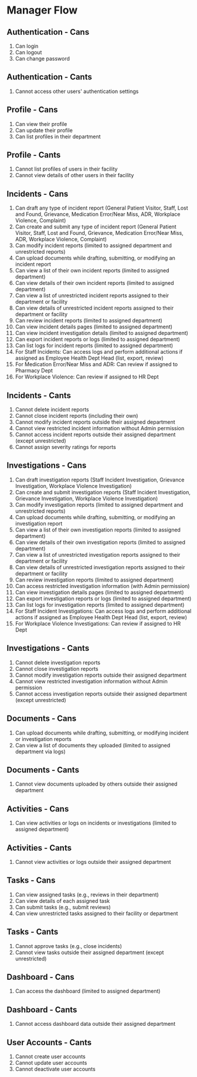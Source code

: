 # Manager Flow

## Authentication - Cans

1. Can login
2. Can logout
3. Can change password

## Authentication - Cants

1. Cannot access other users' authentication settings

## Profile - Cans

1. Can view their profile
2. Can update their profile
3. Can list profiles in their department

## Profile - Cants

1. Cannot list profiles of users in their facility
2. Cannot view details of other users in their facility

## Incidents - Cans

1. Can draft any type of incident report (General Patient Visitor, Staff, Lost and Found, Grievance, Medication Error/Near Miss, ADR, Workplace Violence, Complaint)
2. Can create and submit any type of incident report (General Patient Visitor, Staff, Lost and Found, Grievance, Medication Error/Near Miss, ADR, Workplace Violence, Complaint)
3. Can modify incident reports (limited to assigned department and unrestricted reports)
4. Can upload documents while drafting, submitting, or modifying an incident report
5. Can view a list of their own incident reports (limited to assigned department)
6. Can view details of their own incident reports (limited to assigned department)
7. Can view a list of unrestricted incident reports assigned to their department or facility
8. Can view details of unrestricted incident reports assigned to their department or facility
9. Can review incident reports (limited to assigned department)
10. Can view incident details pages (limited to assigned department)
11. Can view incident investigation details (limited to assigned department)
12. Can export incident reports or logs (limited to assigned department)
13. Can list logs for incident reports (limited to assigned department)
14. For Staff Incidents: Can access logs and perform additional actions if assigned as Employee Health Dept Head (list, export, review)
15. For Medication Error/Near Miss and ADR: Can review if assigned to Pharmacy Dept
16. For Workplace Violence: Can review if assigned to HR Dept

## Incidents - Cants

1. Cannot delete incident reports
2. Cannot close incident reports (including their own)
3. Cannot modify incident reports outside their assigned department
4. Cannot view restricted incident information without Admin permission
5. Cannot access incident reports outside their assigned department (except unrestricted)
6. Cannot assign severity ratings for reports

## Investigations - Cans

1. Can draft investigation reports (Staff Incident Investigation, Grievance Investigation, Workplace Violence Investigation)
2. Can create and submit investigation reports (Staff Incident Investigation, Grievance Investigation, Workplace Violence Investigation)
3. Can modify investigation reports (limited to assigned department and unrestricted reports)
4. Can upload documents while drafting, submitting, or modifying an investigation report
5. Can view a list of their own investigation reports (limited to assigned department)
6. Can view details of their own investigation reports (limited to assigned department)
7. Can view a list of unrestricted investigation reports assigned to their department or facility
8. Can view details of unrestricted investigation reports assigned to their department or facility
9. Can review investigation reports (limited to assigned department)
10. Can access restricted investigation information (with Admin permission)
11. Can view investigation details pages (limited to assigned department)
12. Can export investigation reports or logs (limited to assigned department)
13. Can list logs for investigation reports (limited to assigned department)
14. For Staff Incident Investigations: Can access logs and perform additional actions if assigned as Employee Health Dept Head (list, export, review)
15. For Workplace Violence Investigations: Can review if assigned to HR Dept

## Investigations - Cants

1. Cannot delete investigation reports
2. Cannot close investigation reports
3. Cannot modify investigation reports outside their assigned department
4. Cannot view restricted investigation information without Admin permission
5. Cannot access investigation reports outside their assigned department (except unrestricted)

## Documents - Cans

1. Can upload documents while drafting, submitting, or modifying incident or investigation reports
2. Can view a list of documents they uploaded (limited to assigned department via logs)

## Documents - Cants

1. Cannot view documents uploaded by others outside their assigned department

## Activities - Cans

1. Can view activities or logs on incidents or investigations (limited to assigned department)

## Activities - Cants

1. Cannot view activities or logs outside their assigned department

## Tasks - Cans

1. Can view assigned tasks (e.g., reviews in their department)
2. Can view details of each assigned task
3. Can submit tasks (e.g., submit reviews)
4. Can view unrestricted tasks assigned to their facility or department

## Tasks - Cants

1. Cannot approve tasks (e.g., close incidents)
2. Cannot view tasks outside their assigned department (except unrestricted)

## Dashboard - Cans

1. Can access the dashboard (limited to assigned department)

## Dashboard - Cants

1. Cannot access dashboard data outside their assigned department

## User Accounts - Cants

1. Cannot create user accounts
2. Cannot update user accounts
3. Cannot deactivate user accounts
